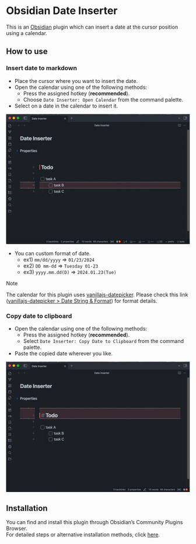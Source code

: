 # Obsidian Date Inserter

This is an [Obsidian](https://obsidian.md/) plugin which can insert a date at the cursor position using a calendar.

## How to use

### Insert date to markdown

- Place the cursor where you want to insert the date.
- Open the calendar using one of the following methods:
  - Press the assigned hotkey (**recommended**).
  - Choose `Date Inserter: Open Calendar` from the command palette.
- Select on a date in the calendar to insert it.

![demo](https://raw.githubusercontent.com/namikaze-40p/obsidian-date-inserter/main/demo/insert-date.gif)

- You can custom format of date.
  - ex1) `mm/dd/yyyy` => `01/23/2024`
  - ex2) `DD mm-dd` => `Tuesday 01-23`
  - ex3) `yyyy.mm.dd(D)` => `2024.01.23(Tue)`

> [!NOTE]
> The calendar for this plugin uses [vanillajs-datepicker](https://mymth.github.io/vanillajs-datepicker/#/). Please check this link ([vanillajs-datepicker > Date String & Format](https://mymth.github.io/vanillajs-datepicker/#/date-string+format)) for format details.

### Copy date to clipboard

- Open the calendar using one of the following methods:
  - Press the assigned hotkey (**recommended**).
  - Select `Date Inserter: Copy Date to Clipboard` from the command palette.
- Paste the copied date wherever you like.

![demo](https://github.com/namikaze-40p/obsidian-date-inserter/blob/main/demo/ver-0.5.0/copy-to-clipboard.gif)

## Installation

You can find and install this plugin through Obsidian’s Community Plugins Browser.  
For detailed steps or alternative installation methods, click [here](https://raw.githubusercontent.com/namikaze-40p/obsidian-date-inserter/main/docs/installation.md).
